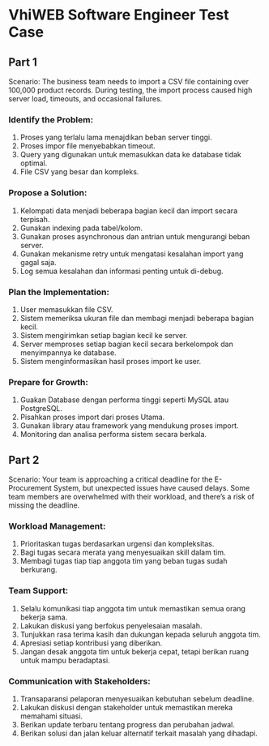 # VhiWEB Software Engineer Test Case

## Part 1

Scenario: The business team needs to import a CSV file containing over 100,000 product records. During testing, the import process caused high server load, timeouts, and occasional failures.

### Identify the Problem:

1. Proses yang terlalu lama menajdikan beban server tinggi.
2. Proses impor file menyebabkan timeout.
3. Query yang digunakan untuk memasukkan data ke database tidak optimal.
4. File CSV yang besar dan kompleks.

### Propose a Solution:

1. Kelompati data menjadi beberapa bagian kecil dan import secara terpisah.
2. Gunakan indexing pada tabel/kolom.
3. Gunakan proses asynchronous dan antrian untuk mengurangi beban server.
4. Gunakan mekanisme retry untuk mengatasi kesalahan import yang gagal saja.
5. Log semua kesalahan dan informasi penting untuk di-debug.

### Plan the Implementation:

1. User memasukkan file CSV.
2. Sistem memeriksa ukuran file dan membagi menjadi beberapa bagian kecil.
3. Sistem mengirimkan setiap bagian kecil ke server.
4. Server memproses setiap bagian kecil secara berkelompok dan menyimpannya ke database.
5. Sistem menginformasikan hasil proses import ke user.

### Prepare for Growth:

1. Guakan Database dengan performa tinggi seperti MySQL atau PostgreSQL.
2. Pisahkan proses import dari proses Utama.
3. Gunakan library atau framework yang mendukung proses import.
4. Monitoring dan analisa performa sistem secara berkala.

## Part 2

Scenario: Your team is approaching a critical deadline for the E-Procurement System, but unexpected issues have caused delays. Some team members are overwhelmed with their workload, and there’s a risk of missing the deadline.

### Workload Management:

1. Prioritaskan tugas berdasarkan urgensi dan kompleksitas.
2. Bagi tugas secara merata yang menyesuaikan skill dalam tim.
3. Membagi tugas tiap tiap anggota tim yang beban tugas sudah berkurang.

### Team Support:

1. Selalu komunikasi tiap anggota tim untuk memastikan semua orang bekerja sama.
2. Lakukan diskusi yang berfokus penyelesaian masalah.
3. Tunjukkan rasa terima kasih dan dukungan kepada seluruh anggota tim.
4. Apresiasi setiap kontribusi yang diberikan.
5. Jangan desak anggota tim untuk bekerja cepat, tetapi berikan ruang untuk mampu beradaptasi.

### Communication with Stakeholders:

1. Transaparansi pelaporan menyesuaikan kebutuhan sebelum deadline.
2. Lakukan diskusi dengan stakeholder untuk memastikan mereka memahami situasi.
3. Berikan update terbaru tentang progress dan perubahan jadwal.
4. Berikan solusi dan jalan keluar alternatif terkait masalah yang dihadapi.
